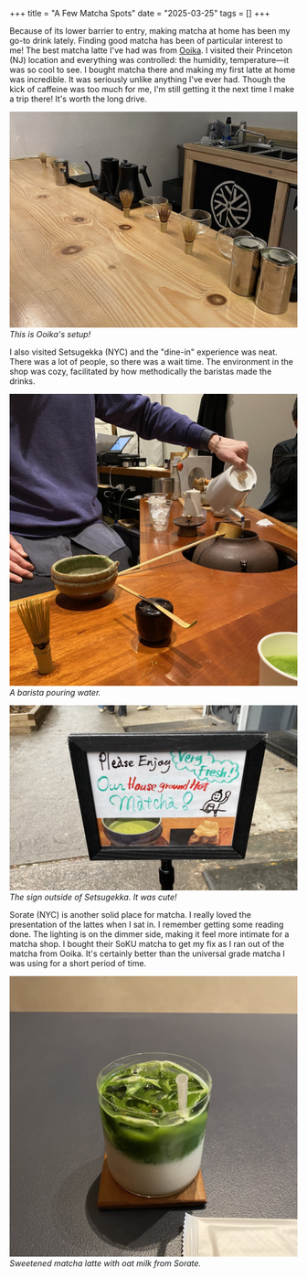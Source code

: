 +++
title = "A Few Matcha Spots"
date = "2025-03-25"
tags = []
+++

Because of its lower barrier to entry, making matcha at home has been my go-to drink lately. Finding good matcha has been of particular interest to me! The best matcha latte I've had was from [Ooika](https://ooika.co/). I visited their Princeton (NJ) location and everything was controlled: the humidity, temperature—it was so cool to see. I bought matcha there and making my first latte at home was incredible. It was seriously unlike anything I've ever had. Though the kick of caffeine was too much for me, I'm still getting it the next time I make a trip there! It's worth the long drive.

![Matcha](./images/ooika-setup.jpg)
*This is Ooika's setup!*

I also visited Setsugekka (NYC) and the "dine-in" experience was neat. There was a lot of people, so there was a wait time. The environment in the shop was cozy, facilitated by how methodically the baristas made the drinks.

![Matcha](./images/setsugekka-setup.jpg)
*A barista pouring water.*

![Matcha](./images/setsugekka-sign.jpg)
*The sign outside of Setsugekka. It was cute!*

Sorate (NYC) is another solid place for matcha. I really loved the presentation of the lattes when I sat in. I remember getting some reading done. The lighting is on the dimmer side, making it feel more intimate for a matcha shop. I bought their SoKU matcha to get my fix as I ran out of the matcha from Ooika. It's certainly better than the universal grade matcha I was using for a short period of time.

![Matcha](./images/sorate-matcha-latte.jpg)
*Sweetened matcha latte with oat milk from Sorate.*